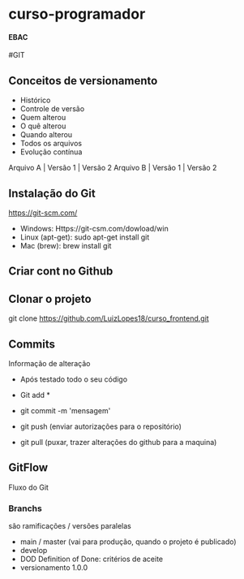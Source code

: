 # curso-programador
#### EBAC

#GIT
## Conceitos de versionamento
  - Histórico
  - Controle de versão
  - Quem alterou
  - O quê alterou
  - Quando alterou
  - Todos os arquivos
 - Evolução contínua

Arquivo A | Versão 1 | Versão 2
Arquivo B | Versão 1 | Versão 2

## Instalação do Git
https://git-scm.com/

- Windows: Https://git-csm.com/dowload/win
- Linux (apt-get): sudo apt-get install git
- Mac (brew): brew install git

## Criar cont no Github

## Clonar o projeto
git clone https://github.com/LuizLopes18/curso_frontend.git

## Commits
Informação de alteração
- Após testado todo o seu código

- Git add *
- git commit -m 'mensagem' 
- git push (enviar autorizações para o repositório)
- git pull (puxar, trazer alterações do github para a maquina)

## GitFlow
Fluxo do Git

### Branchs
são ramificações / versões paralelas

- main / master (vai para produção, quando o projeto é publicado)
- develop 
- DOD Definition of Done: critérios de aceite
- versionamento 1.0.0


